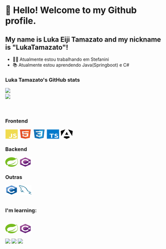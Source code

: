 # 👋 Hello! Welcome to my Github profile.
## My name is Luka Eiji Tamazato and my nickname is "LukaTamazato"!
- 👨‍💻 Atualmente estou trabalhando em Stefanini
- 📚 Atualmente estou aprendendo Java(Springboot) e C#

<div>
  <h3 style: bold;>Luka Tamazato's GitHub stats</h3>
  <img loading="lazy" height="200em" src="https://github-readme-stats.vercel.app/api?username=LukaTamazato&show_icons=true&theme=vision-friendly-dark"><br>
<img loading="lazy" height="200em" src="https://github-readme-stats.vercel.app/api/top-langs/?username=LukaTamazato&layout=compact&langs_count=7&theme=vision-friendly-dark"/>
</div>
<br>
<div style="display: inline_block"><br>
  <h3>Frontend</h3>
  <img align="center" alt="Luka-Js" height="30" width="40" src="https://raw.githubusercontent.com/devicons/devicon/master/icons/javascript/javascript-plain.svg">
  <img align="center" alt="Luka-HTML" height="30" width="40" src="https://raw.githubusercontent.com/devicons/devicon/master/icons/html5/html5-original.svg">
  <img align="center" alt="Luka-CSS" height="30" width="40" src="https://raw.githubusercontent.com/devicons/devicon/master/icons/css3/css3-original.svg">
  <img align="center" alt="Luka-Ts" height="30" width="40" src="https://raw.githubusercontent.com/devicons/devicon/master/icons/typescript/typescript-plain.svg">
  <img align="center" alt="Luka-Angular" height="30" width="40" src="https://raw.githubusercontent.com/devicons/devicon/master/icons/angular/angular-plain.svg">
  <br>
  <h3>Backend</h3>
  <img align="center" alt="Luka-Spring" height="30" width="40" src="https://raw.githubusercontent.com/devicons/devicon/master/icons/spring/spring-original.svg">
  <img align="center" alt="Luka-C#" height="30" width="40" src="https://raw.githubusercontent.com/devicons/devicon/master/icons/csharp/csharp-original.svg">
  <br>
  <h3>Outras</h3>
  <img align="center" alt="Luka-C" height="30" width="40" src="https://raw.githubusercontent.com/devicons/devicon/master/icons/c/c-original.svg">
  <img align="center" alt="Luka-Mysql" height="30" width="40" src="https://raw.githubusercontent.com/devicons/devicon/master/icons/mysql/mysql-original.svg">
</div>
<br>

### I'm learning:
<div style="display: inline_block"><br>
    <img align="center" alt="Luka-Spring" height="30" width="40" src="https://raw.githubusercontent.com/devicons/devicon/master/icons/spring/spring-original.svg">
    <img align="center" alt="Luka-C#" height="30" width="40" src="https://raw.githubusercontent.com/devicons/devicon/master/icons/csharp/csharp-original.svg">
  </div>
  <br>
  <a href="https://www.instagram.com/luka.tamazato.21/" target="_blank"><img src="https://img.shields.io/badge/-Instagram-%23E4405F?style=for-the-badge&logo=instagram&logoColor=white" target="_blank"></a>
  <a href = "mailto:lukaejitamazato@gmail.com"><img src="https://img.shields.io/badge/-Gmail-%23333?style=for-the-badge&logo=gmail&logoColor=white" target="_blank"></a>
  <a href="https://www.linkedin.com/in/luka-tamazato-436b60224/" target="_blank"><img src="https://img.shields.io/badge/-LinkedIn-%230077B5?style=for-the-badge&logo=linkedin&logoColor=white" target="_blank"></a> 
</div>
